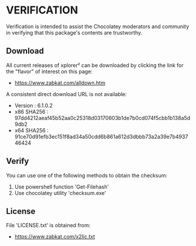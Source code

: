 # VERIFICATION
Verification is intended to assist the Chocolatey moderators and community in verifying that this package's contents are trustworthy.

## Download
All current releases of xplorer² can be downloaded by clicking the link
for the "flavor" of interest on this page:

- https://www.zabkat.com/alldown.htm

A consistent direct download URL is not available:  

- Version    : 6.1.0.2
- x86 SHA256 : 97dd4212aeaf45b52aa0c25318d03170603b1de7b0cd074f5cbb1b138a5d9db2
- x64 SHA256 : 91ce70d91efb3ec151f8ad34a50cdd6b861a612d3dbbb73a2a39e7b493746424

## Verify
You can use one of the following methods to obtain the checksum:
1. Use powershell function 'Get-Filehash'
2. Use chocolatey utility 'checksum.exe'


## License
File 'LICENSE.txt' is obtained from:
- https://www.zabkat.com/x2lic.txt
